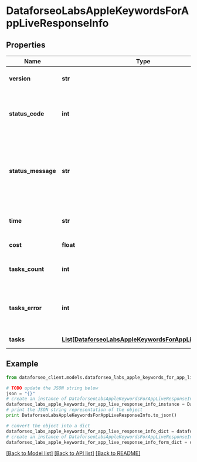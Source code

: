 # DataforseoLabsAppleKeywordsForAppLiveResponseInfo


## Properties

Name | Type | Description | Notes
------------ | ------------- | ------------- | -------------
**version** | **str** | the current version of the API | [optional] 
**status_code** | **int** | general status code you can find the full list of the response codes here | [optional] 
**status_message** | **str** | general informational message you can find the full list of general informational messages here | [optional] 
**time** | **str** | total execution time, seconds | [optional] 
**cost** | **float** | total tasks cost, USD | [optional] 
**tasks_count** | **int** | the number of tasks in the tasks array | [optional] 
**tasks_error** | **int** | the number of tasks in the tasks array returned with an error | [optional] 
**tasks** | [**List[DataforseoLabsAppleKeywordsForAppLiveTaskInfo]**](DataforseoLabsAppleKeywordsForAppLiveTaskInfo.md) | array of tasks | [optional] 

## Example

```python
from dataforseo_client.models.dataforseo_labs_apple_keywords_for_app_live_response_info import DataforseoLabsAppleKeywordsForAppLiveResponseInfo

# TODO update the JSON string below
json = "{}"
# create an instance of DataforseoLabsAppleKeywordsForAppLiveResponseInfo from a JSON string
dataforseo_labs_apple_keywords_for_app_live_response_info_instance = DataforseoLabsAppleKeywordsForAppLiveResponseInfo.from_json(json)
# print the JSON string representation of the object
print DataforseoLabsAppleKeywordsForAppLiveResponseInfo.to_json()

# convert the object into a dict
dataforseo_labs_apple_keywords_for_app_live_response_info_dict = dataforseo_labs_apple_keywords_for_app_live_response_info_instance.to_dict()
# create an instance of DataforseoLabsAppleKeywordsForAppLiveResponseInfo from a dict
dataforseo_labs_apple_keywords_for_app_live_response_info_form_dict = dataforseo_labs_apple_keywords_for_app_live_response_info.from_dict(dataforseo_labs_apple_keywords_for_app_live_response_info_dict)
```
[[Back to Model list]](../README.md#documentation-for-models) [[Back to API list]](../README.md#documentation-for-api-endpoints) [[Back to README]](../README.md)


